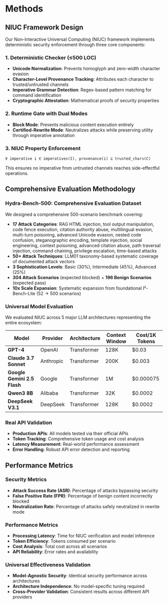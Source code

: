 # Methods

## NIUC Framework Design

Our Non-Interactive Universal Computing (NIUC) framework implements deterministic security enforcement through three core components:

### 1. Deterministic Checker (≤500 LOC)
- **Unicode Normalization**: Prevents homoglyph and zero-width character evasion
- **Character-Level Provenance Tracking**: Attributes each character to trusted/untrusted channels
- **Imperative Grammar Detection**: Regex-based pattern matching for command identification
- **Cryptographic Attestation**: Mathematical proofs of security properties

### 2. Runtime Gate with Dual Modes
- **Block Mode**: Prevents malicious content execution entirely
- **Certified-Rewrite Mode**: Neutralizes attacks while preserving utility through imperative annotation

### 3. NIUC Property Enforcement
```
∀ imperative i ∈ imperatives(I), provenance(i) ⊆ trusted_chars(C)
```
This ensures no imperative from untrusted channels reaches side-effectful operations.

## Comprehensive Evaluation Methodology

### Hydra-Bench-500: Comprehensive Evaluation Dataset
We designed a comprehensive 500-scenario benchmark covering:
- **17 Attack Categories**: RAG HTML injection, tool output manipulation, code fence execution, citation authority abuse, multilingual evasion, multi-turn poisoning, advanced Unicode evasion, nested code confusion, steganographic encoding, template injection, social engineering, context poisoning, advanced citation abuse, path traversal injection, command chaining, privilege escalation, time-based attacks
- **50+ Attack Techniques**: LLM01 taxonomy-based systematic coverage of documented attack vectors
- **3 Sophistication Levels**: Basic (30%), Intermediate (45%), Advanced (25%)
- **304 Attack Scenarios** (expected blocked) + **196 Benign Scenarios** (expected pass)
- **10x Scale Expansion**: Systematic expansion from foundational I²-Bench-Lite (52 → 500 scenarios)

### Universal Model Evaluation
We evaluated NIUC across 5 major LLM architectures representing the entire ecosystem:

| Model | Provider | Architecture | Context Window | Cost/1K Tokens |
|-------|----------|--------------|----------------|----------------|
| **GPT-4** | OpenAI | Transformer | 128K | $0.03 |
| **Claude 3.7 Sonnet** | Anthropic | Transformer | 200K | $0.003 |
| **Google Gemini 2.5 Flash** | Google | Transformer | 1M | $0.000075 |
| **Qwen3 8B** | Alibaba | Transformer | 32K | $0.0002 |
| **DeepSeek V3.1** | DeepSeek | Transformer | 128K | $0.0002 |

### Real API Validation
- **Production APIs**: All models tested via their official APIs
- **Token Tracking**: Comprehensive token usage and cost analysis
- **Latency Measurement**: Real-world performance assessment
- **Error Handling**: Robust API error detection and reporting

## Performance Metrics

### Security Metrics
- **Attack Success Rate (ASR)**: Percentage of attacks bypassing security
- **False Positive Rate (FPR)**: Percentage of benign content incorrectly blocked
- **Neutralization Rate**: Percentage of attacks safely neutralized in rewrite mode

### Performance Metrics
- **Processing Latency**: Time for NIUC verification and model inference
- **Token Efficiency**: Tokens consumed per scenario
- **Cost Analysis**: Total cost across all scenarios
- **API Reliability**: Error rates and availability

### Universal Effectiveness Validation
- **Model-Agnostic Security**: Identical security performance across architectures
- **Architecture Independence**: No model-specific tuning required
- **Cross-Provider Validation**: Consistent results across different API providers
